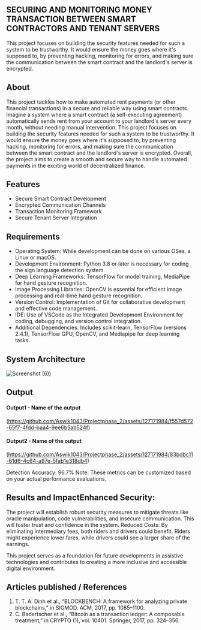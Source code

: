 ## SECURING AND MONITORING MONEY TRANSACTION BETWEEN SMART CONTRACTORS AND TENANT SERVERS
This project focuses on building the security features needed for such a system to be trustworthy. It would ensure the money goes where it's supposed to, by preventing hacking, monitoring for errors, and making sure the communication between the smart contract and the landlord's server is encrypted. 

## About
This project tackles how to make automated rent payments (or other financial transactions) in a secure and reliable way using smart contracts. Imagine a system where a smart contract (a self-executing agreement) automatically sends rent from your account to your landlord's server every month, without needing manual intervention. This project focuses on building the security features needed for such a system to be trustworthy. It would ensure the money goes where it's supposed to, by preventing hacking, monitoring for errors, and making sure the communication between the smart contract and the landlord's server is encrypted. Overall, the project aims to create a smooth and secure way to handle automated payments in the exciting world of decentralized finance.

## Features
 * Secure Smart Contract Development
 * Encrypted Communication Channels
 * Transaction Monitoring Framework
 * Secure Tenant Server Integration

## Requirements
* Operating System: While development can be done on various OSes, a Linux or macOS.
* Development Environment: Python 3.8 or later is necessary for coding the sign language detection system.
* Deep Learning Frameworks: TensorFlow for model training, MediaPipe for hand gesture recognition.
* Image Processing Libraries: OpenCV is essential for efficient image processing and real-time hand gesture recognition.
* Version Control: Implementation of Git for collaborative development and effective code management.
* IDE: Use of VSCode as the Integrated Development Environment for coding, debugging, and version control integration.
* Additional Dependencies: Includes scikit-learn, TensorFlow (versions 2.4.1), TensorFlow GPU, OpenCV, and Mediapipe for deep learning tasks.

## System Architecture
<!--Embed the system architecture diagram as shown below-->

![Screenshot (6)](https://github.com/Aswik1043/Projectphase_2/assets/127171984/dbd7bfc0-a799-4f08-be09-2017df2c41c0))


## Output

<!--Embed the Output picture at respective places as shown below as shown below-->
#### Output1 - Name of the output

(https://github.com/Aswik1043/Projectphase_2/assets/127171984/f557d572-65f7-4fdd-baa4-9ee6b5ab524f)

#### Output2 - Name of the output
(https://github.com/Aswik1043/Projectphase_2/assets/127171984/83bdbc11-61d6-4c64-a97e-5fab1e318db4)

Detection Accuracy: 96.7%
Note: These metrics can be customized based on your actual performance evaluations.


## Results and ImpactEnhanced Security: 
The project will establish robust security measures to mitigate threats like oracle manipulation, code vulnerabilities, and insecure communication. This will foster trust and confidence in the system.
Reduced Costs: By eliminating intermediary fees, both riders and drivers could benefit. Riders might experience lower fares, while drivers could see a larger share of the earnings.



This project serves as a foundation for future developments in assistive technologies and contributes to creating a more inclusive and accessible digital environment.

## Articles published / References
1. T. T. A. Dinh et al., “BLOCKBENCH: A framework for analyzing private blockchains,” in SIGMOD. ACM, 2017, pp. 1085–1100. 
2. C. Badertscher et al., “Bitcoin as a transaction ledger: A composable treatment,” in CRYPTO (1), vol. 10401. Springer, 2017, pp. 324–356. 


